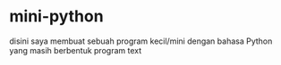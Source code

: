 # mini-python 

disini saya membuat sebuah program kecil/mini dengan bahasa Python yang masih berbentuk program text

